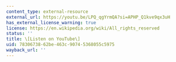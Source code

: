 ```yaml
---
content_type: external-resource
external_url: https://youtu.be/LPQ_qgYrmQA?si=APHP_Q1kve9qx3uH
has_external_license_warning: true
license: https://en.wikipedia.org/wiki/All_rights_reserved
status: ''
title: \[Listen on YouTube\]
uid: 78306738-62be-463c-9074-5368055c5975
wayback_url: ''
---
```

